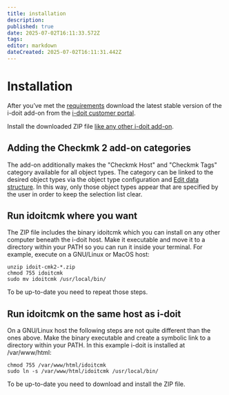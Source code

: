 ```yaml
---
title: installation
description: 
published: true
date: 2025-07-02T16:11:33.572Z
tags: 
editor: markdown
dateCreated: 2025-07-02T16:11:31.442Z
---
```


# Installation

After you’ve met the [requirements](./requirements.md) download the latest stable version of the i-doit add-on from the [i-doit customer portal](https://center.i-doit.com/).

Install the downloaded ZIP file [like any other i-doit add-on](./../index.md).

## Adding the Checkmk 2 add-on categories

The add-on additionally makes the "Checkmk Host" and "Checkmk Tags" category available for all object types. The category can be linked to the desired object types via the object type configuration and [Edit data structure](../../system-administration/administration/data-structure/edit-data-structure.md). In this way, only those object types appear that are specified by the user in order to keep the selection list clear.

## Run idoitcmk where you want

The ZIP file includes the binary idoitcmk which you can install on any other computer beneath the i-doit host. Make it executable and move it to a directory within your PATH so you can run it inside your terminal. For example, execute on a GNU/Linux or MacOS host:

```shell
unzip idoit-cmk2-*.zip
chmod 755 idoitcmk
sudo mv idoitcmk /usr/local/bin/
```

To be up-to-date you need to repeat those steps.

## Run idoitcmk on the same host as i-doit

On a GNU/Linux host the following steps are not quite different than the ones above. Make the binary executable and create a symbolic link to a directory within your PATH. In this example i-doit is installed at /var/www/html:

```shell
chmod 755 /var/www/html/idoitcmk
sudo ln -s /var/www/html/idoitcmk /usr/local/bin/
```

To be up-to-date you need to download and install the ZIP file.
